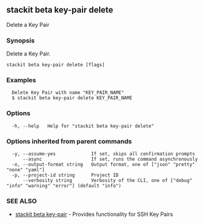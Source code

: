 ## stackit beta key-pair delete

Delete a Key Pair

### Synopsis

Delete a Key Pair.

```
stackit beta key-pair delete [flags]
```

### Examples

```
  Delete Key Pair with name "KEY_PAIR_NAME"
  $ stackit beta key-pair delete KEY_PAIR_NAME
```

### Options

```
  -h, --help   Help for "stackit beta key-pair delete"
```

### Options inherited from parent commands

```
  -y, --assume-yes             If set, skips all confirmation prompts
      --async                  If set, runs the command asynchronously
  -o, --output-format string   Output format, one of ["json" "pretty" "none" "yaml"]
  -p, --project-id string      Project ID
      --verbosity string       Verbosity of the CLI, one of ["debug" "info" "warning" "error"] (default "info")
```

### SEE ALSO

* [stackit beta key-pair](./stackit_beta_key-pair.md)	 - Provides functionality for SSH Key Pairs

